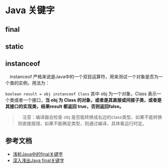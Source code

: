 # Java 关键字
## final

## static

## instanceof

　instanceof 严格来说是Java中的一个双目运算符，用来测试一个对象是否为一个类的实例，用法为：

`boolean result = obj instanceof Class` 其中 obj 为一个对象，Class 表示一个类或者一个接口，**当 obj 为 Class 的对象，或者是其直接或间接子类，或者是其接口的实现类，结果result 都返回 true，否则返回false。**

> 　注意：编译器会检查 obj 是否能转换成右边的class类型，如果不能转换则直接报错，如果不能确定类型，则通过编译，具体看运行时定。

## 参考文档

* [浅析Java中的final关键字](https://www.cnblogs.com/dolphin0520/p/3736238.html)
* [深入浅出Java final关键字](https://zhuanlan.zhihu.com/p/33083924)